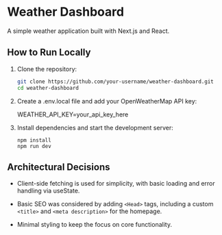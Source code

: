 # Weather Dashboard

A simple weather application built with Next.js and React.


## How to Run Locally

1. Clone the repository:

   ```bash
   git clone https://github.com/your-username/weather-dashboard.git
   cd weather-dashboard
   ```

2. Create a .env.local file and add your OpenWeatherMap API key:

   WEATHER_API_KEY=your_api_key_here

4. Install dependencies and start the development server:

   ```
   npm install
   npm run dev
   ```

## Architectural Decisions

- Client-side fetching is used for simplicity, with basic loading and error handling via useState.

- Basic SEO was considered by adding `<Head>` tags, including a custom `<title>` and `<meta description>` for the homepage.

- Minimal styling to keep the focus on core functionality.
